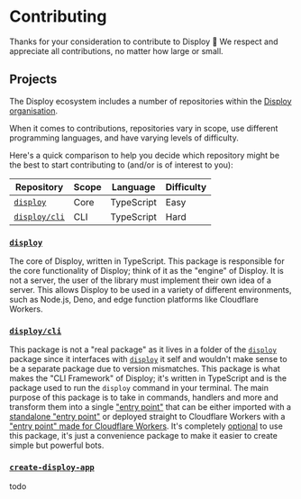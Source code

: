 # Contributing

Thanks for your consideration to contribute to Disploy 💙
We respect and appreciate all contributions, no matter how large or small.

## Projects

The Disploy ecosystem includes a number of repositories within the [Disploy organisation](https://github.com/Disploy).

When it comes to contributions, repositories vary in scope, use different programming languages, and have varying levels of difficulty.

Here's a quick comparison to help you decide which repository might be the best to start contributing to (and/or is of interest to you):

| Repository      | Scope | Language   | Difficulty |
| --------------- | ----- | ---------- | ---------- |
| [`disploy`]     | Core  | TypeScript | Easy       |
| [`disploy/cli`] | CLI   | TypeScript | Hard       |

### [`disploy`]

The core of Disploy, written in TypeScript. This package is responsible for the core functionality of Disploy; think of it as the "engine" of Disploy. It is not a server, the user of the library must implement their own idea of a server. This allows Disploy to be used in a variety of different environments, such as Node.js, Deno, and edge function platforms like Cloudflare Workers.

### [`disploy/cli`]

This package is not a "real package" as it lives in a folder of the [`disploy`] package since it interfaces with [`disploy`] it self and wouldn't make sense to be a separate package due to version mismatches. This package is what makes the "CLI Framework" of Disploy; it's written in TypeScript and is the package used to run the `disploy` command in your terminal. The main purpose of this package is to take in commands, handlers and more and transform them into a single ["entry point"] that can be either imported with a [standalone "entry point"] or deployed straight to Cloudflare Workers with a ["entry point" made for Cloudflare Workers]. It's completely [optional](/docs/Reference/framework-less/) to use this package, it's just a convenience package to make it easier to create simple but powerful bots.

### [`create-disploy-app`]

todo

[`disploy`]: https://github.com/Disploy/disploy/tree/main/packages/disploy
[`disploy/cli`]: https://github.com/Disploy/disploy/tree/main/packages/disploy/cli
["entry point"]: https://github.com/Disploy/disploy/tree/main/packages/disploy/cli/assets/code
[standalone "entry point"]: https://github.com/Disploy/disploy/blob/main/packages/disploy/cli/assets/code/standaloneEntry.js
["entry point" made for cloudflare workers]: https://github.com/Disploy/disploy/blob/main/packages/disploy/cli/assets/code/cfWorkerEntry.js
[`create-disploy-app`]: https://github.com/Disploy/create-disploy-app
